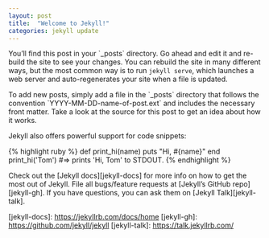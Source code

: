 ```yaml
---
layout: post
title:  "Welcome to Jekyll!"
categories: jekyll update
---
```

You’ll find this post in your \`_posts\` directory. Go ahead and edit it and re-build the site to see your changes. You can rebuild the site in many different ways, but the most common way is to run `jekyll serve`, which launches a web server and auto-regenerates your site when a file is updated.

To add new posts, simply add a file in the \`_posts\` directory that follows the convention \`YYYY-MM-DD-name-of-post.ext\` and includes the necessary front matter. Take a look at the source for this post to get an idea about how it works.

Jekyll also offers powerful support for code snippets:

{% highlight ruby %}
def print_hi(name)
  puts "Hi, #{name}"
end
print_hi('Tom')
#=\> prints 'Hi, Tom' to STDOUT.
{% endhighlight %}

Check out the \[Jekyll docs\]\[jekyll-docs\] for more info on how to get the most out of Jekyll. File all bugs/feature requests at \[Jekyll’s GitHub repo\]\[jekyll-gh\]. If you have questions, you can ask them on \[Jekyll Talk\]\[jekyll-talk\].

\[jekyll-docs\]: https://jekyllrb.com/docs/home
\[jekyll-gh\]:   https://github.com/jekyll/jekyll
\[jekyll-talk\]: https://talk.jekyllrb.com/
